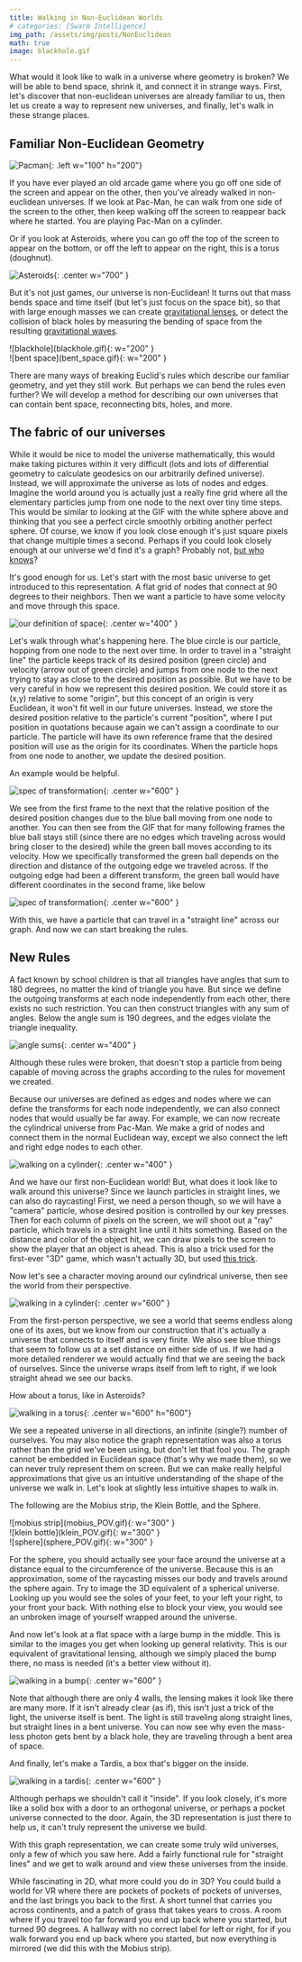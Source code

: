 ```yaml
---
title: Walking in Non-Euclidean Worlds
# categories: [Swarm Intelligence]
img_path: /assets/img/posts/NonEuclidean
math: true
image: blackhole.gif
---
```


What would it look like to walk in a universe where geometry is broken? We will be able to bend space, shrink it, and connect it in strange ways. First, let's discover that non-euclidean universes are already familiar to us, then let us create a way to represent new universes, and finally, let's walk in these strange places.

## Familiar Non-Euclidean Geometry

![Pacman](pacman.png){: .left w="100" h="200"}

If you have ever played an old arcade game where you go off one side of the screen and appear on the other, then you've already walked in non-euclidean universes. If we look at Pac-Man, he can walk from one side of the screen to the other, then keep walking off the screen to reappear back where he started. You are playing Pac-Man on a cylinder. 

Or if you look at Asteroids, where you can go off the top of the screen to appear on the bottom, or off the left to appear on the right, this is a torus (doughnut).

![Asteroids](asteroids.png){: .center w="700" }

But it's not just games, our universe is non-Euclidean! It turns out that mass bends space and time itself (but let's just focus on the space bit), so that with large enough masses we can create [gravitational lenses](https://en.wikipedia.org/wiki/Gravitational_lens), or detect the collision of black holes by measuring the bending of space from the resulting [gravitational waves](https://en.wikipedia.org/wiki/Gravitational_wave). 

<div class="row align-items-center">
  <div class="col-md-4 mx-auto">
![blackhole](blackhole.gif){: w="200" }
</div>
  <div class="col-md-4 mx-auto">
![bent space](bent_space.gif){: w="200" }
</div>
</div>

There are many ways of breaking Euclid's rules which describe our familiar geometry, and yet they still work. But perhaps we can bend the rules even further? We will develop a method for describing our own universes that can contain bent space, reconnecting bits, holes, and more.

## The fabric of our universes 
While it would be nice to model the universe mathematically, this would make taking pictures within it very difficult (lots and lots of differential geometry to calculate geodesics on our arbitrarily defined universe). Instead, we will approximate the universe as lots of nodes and edges. Imagine the world around you is actually just a really fine grid where all the elementary particles jump from one node to the next over tiny time steps. This would be similar to looking at the GIF with the white sphere above and thinking that you see a perfect circle smoothly orbiting another perfect sphere. Of course, we know if you look close enough it's just square pixels that change multiple times a second. Perhaps if you could look closely enough at our universe we'd find it's a graph? Probably not, [but who knows](https://writings.stephenwolfram.com/2020/04/finally-we-may-have-a-path-to-the-fundamental-theory-of-physics-and-its-beautiful/)?

It's good enough for us. Let's start with the most basic universe to get introduced to this representation. A flat grid of nodes that connect at 90 degrees to their neighbors. Then we want a particle to have some velocity and move through this space.

![our definition of space](grid.gif){: .center w="400" }

Let's walk through what's happening here. The blue circle is our particle, hopping from one node to the next over time. In order to travel in a "straight line" the particle keeps track of its desired position (green circle) and velocity (arrow out of green circle) and jumps from one node to the next trying to stay as close to the desired position as possible. But we have to be very careful in how we represent this desired position. We could store it as (x,y) relative to some "origin", but this concept of an origin is very Euclidean, it won't fit well in our future universes. Instead, we store the desired position relative to the particle's current "position", where I put position in quotations because again we can't assign a coordinate to our particle. The particle will have its own reference frame that the desired position will use as the origin for its coordinates. When the particle hops from one node to another, we update the desired position. 

An example would be helpful.

![spec of transformation](tech1.jpg){: .center w="600" }

We see from the first frame to the next that the relative position of the desired position changes due to the blue ball moving from one node to another. You can then see from the GIF that for many following frames the blue ball stays still (since there are no edges which traveling across would bring closer to the desired) while the green ball moves according to its velocity. How we specifically transformed the green ball depends on the direction and distance of the outgoing edge we traveled across. If the outgoing edge had been a different transform, the green ball would have different coordinates in the second frame, like below

![spec of transformation](tech2.jpg){: .center w="600" }

With this, we have a particle that can travel in a "straight line" across our graph. And now we can start breaking the rules.

## New Rules
A fact known by school children is that all triangles have angles that sum to 180 degrees, no matter the kind of triangle you have. But since we define the outgoing transforms at each node independently from each other, there exists no such restriction. You can then construct triangles with any sum of angles. Below the angle sum is 190 degrees, and the edges violate the triangle inequality.

![angle sums](triangle.jpg){: .center w="400" }

Although these rules were broken, that doesn't stop a particle from being capable of moving across the graphs according to the rules for movement we created.

Because our universes are defined as edges and nodes where we can define the transforms for each node independently, we can also connect nodes that would usually be far away. For example, we can now recreate the cylindrical universe from Pac-Man. We make a grid of nodes and connect them in the normal Euclidean way, except we also connect the left and right edge nodes to each other.

![walking on a cylinder](cylinder.gif){: .center w="400" }

And we have our first non-Euclidean world! But, what does it look like to walk around this universe? Since we launch particles in straight lines, we can also do raycasting! First, we need a person though, so we will have a "camera" particle, whose desired position is controlled by our key presses. Then for each column of pixels on the screen, we will shoot out a "ray" particle, which travels in a straight line until it hits something. Based on the distance and color of the object hit, we can draw pixels to the screen to show the player that an object is ahead. This is also a trick used for the first-ever "3D" game, which wasn't actually 3D, but used [this trick](https://lodev.org/cgtutor/raycasting.html).

Now let's see a character moving around our cylindrical universe, then see the world from their perspective.

![walking in a cylinder](cylinder_POV.gif){: .center w="600" }

From the first-person perspective, we see a world that seems endless along one of its axes, but we know from our construction that it's actually a universe that connects to itself and is very finite. We also see blue things that seem to follow us at a set distance on either side of us. If we had a more detailed renderer we would actually find that we are seeing the back of ourselves. Since the universe wraps itself from left to right, if we look straight ahead we see our backs. 

How about a torus, like in Asteroids?

![walking in a torus](torus_POV.gif){: .center w="600" h="600"}

We see a repeated universe in all directions, an infinite (single?) number of ourselves. You may also notice the graph representation was also a torus rather than the grid we've been using, but don't let that fool you. The graph cannot be embedded in Euclidean space (that's why we made them), so we can never truly represent them on screen. But we can make really helpful approximations that give us an intuitive understanding of the shape of the universe we walk in. Let's look at slightly less intuitive shapes to walk in.

The following are the Mobius strip, the Klein Bottle, and the Sphere.

<div class="row align-items-center">
  <div class="col-md-4 mx-auto">
![mobius strip](mobius_POV.gif){: w="300" }
</div>
  <div class="col-md-4 mx-auto">
![klein bottle](klein_POV.gif){: w="300" }
</div>
  <div class="col-md-4 mx-auto">
![sphere](sphere_POV.gif){: w="300" }
</div>
</div>

For the sphere, you should actually see your face around the universe at a distance equal to the circumference of the universe. Because this is an approximation, some of the raycasting misses our body and travels around the sphere again. Try to image the 3D equivalent of a spherical universe. Looking up you would see the soles of your feet, to your left your right, to your front your back. With nothing else to block your view, you would see an unbroken image of yourself wrapped around the universe.

And now let's look at a flat space with a large bump in the middle. This is similar to the images you get when looking up general relativity. This is our equivalent of gravitational lensing, although we simply placed the bump there, no mass is needed (it's a better view without it).

![walking in a bump](bump.gif){: .center w="600" }

Note that although there are only 4 walls, the lensing makes it look like there are many more. If it isn't already clear (as if), this isn't just a trick of the light, the universe itself is bent. The light is still traveling along straight lines, but straight lines in a bent universe. You can now see why even the mass-less photon gets bent by a black hole, they are traveling through a bent area of space.

And finally, let's make a Tardis, a box that's bigger on the inside.

![walking in a tardis](tardis.gif){: .center w="600" }

Although perhaps we shouldn't call it "inside". If you look closely, it's more like a solid box with a door to an orthogonal universe, or perhaps a pocket universe connected to the door. Again, the 3D representation is just there to help us, it can't truly represent the universe we build.

With this graph representation, we can create some truly wild universes, only a few of which you saw here. Add a fairly functional rule for "straight lines" and we get to walk around and view these universes from the inside. 

While fascinating in 2D, what more could you do in 3D? You could build a world for VR where there are pockets of pockets of pockets of universes, and the last brings you back to the first. A short tunnel that carries you across continents, and a patch of grass that takes years to cross. A room where if you travel too far forward you end up back where you started, but turned 90 degrees. A hallway with no correct label for left or right, for if you walk forward you end up back where you started, but now everything is mirrored (we did this with the Mobius strip).